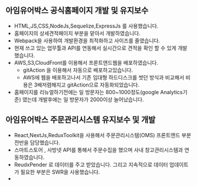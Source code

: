 ## 아임유어박스 공식홈페이지 개발 및 유지보수

- HTML,JS,CSS,NodeJs,Sequelize,ExpressJs 를 사용했습니다.
- 홈페이지의 상세견적페이지 부분을 맡아서 개발하였습니다.
- Webpack을 사용하여 개발환경을 최적화하고 사이즈를 줄였습니다.
- 현재 쓰고 있는 업무툴과 API를 연동해서 실시간으로 견적을 확인 할 수 있게 개발했습니다.
- AWS,S3,CloudFront를 이용해서 프론트앤드웹을 배포하였습니다.
  - gitAction 을 이용해서 자동으로 배포하고있습니다.
  - AWS에 웹을 배포하고나서 기존 임대형 하드디스크를 썻던 방식과 비교해서 비용은 3배저렴해지고 gitAction으로 자동화되었습니다.
- 홈페이지를 리뉴얼하기전에는 일 방문자는 800~1000정도(google Analytics기준) 였는데 개발후에는 일 방문자가 2000이상 늘어났습니다.

## 아임유어박스 주문관리시스템 유지보수 및 개발

- React,NextJs,ReduxToolkit을 사용해서 주문관리시스템(OMS) 프론트앤드 부분 전반을 담당했습니다.
- 스마트스토어 , 사방넷 API를 통해서 주문수집을 했으며 사내 창고관리시스템과 연동하였습니다.
- ReudxPender 로 데이터를 주고 받았습니다. 그리고 지속적으로 데이터 업데이트가 필요한 부분은 SWR을 사용했습니다.
- 
